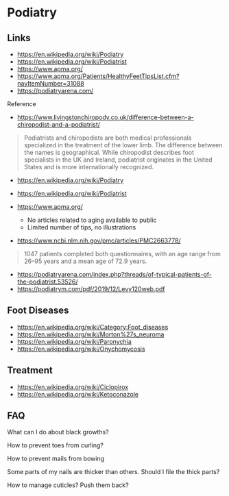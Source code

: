 # Podiatry

## Links

* https://en.wikipedia.org/wiki/Podiatry
* https://en.wikipedia.org/wiki/Podiatrist
* https://www.apma.org/
* https://www.apma.org/Patients/HealthyFeetTipsList.cfm?navItemNumber=31088
* https://podiatryarena.com/

Reference

* https://www.livingstonchiropody.co.uk/difference-between-a-chiropodist-and-a-podiatrist/

> Podiatrists and chiropodists are both medical professionals specialized in the treatment of the lower limb. The difference between the names is geographical. While chiropodist describes foot specialists in the UK and Ireland, podiatrist originates in the United States and is more internationally recognized.

* https://en.wikipedia.org/wiki/Podiatry
* https://en.wikipedia.org/wiki/Podiatrist

* https://www.apma.org/
  * No articles related to aging available to public
  * Limited number of tips, no illustrations

* https://www.ncbi.nlm.nih.gov/pmc/articles/PMC2663778/
> 1047 patients completed both questionnaires, with an age range from 26–95 years and a mean age of 72.9 years.
* https://podiatryarena.com/index.php?threads/of-typical-patients-of-the-podiatrist.53526/
* https://podiatrym.com/pdf/2019/12/Levy120web.pdf

## Foot Diseases

* https://en.wikipedia.org/wiki/Category:Foot_diseases
* https://en.wikipedia.org/wiki/Morton%27s_neuroma
* https://en.wikipedia.org/wiki/Paronychia
* https://en.wikipedia.org/wiki/Onychomycosis

## Treatment

* https://en.wikipedia.org/wiki/Ciclopirox
* https://en.wikipedia.org/wiki/Ketoconazole


## FAQ

What can I do about black growths?

How to prevent toes from curling?

How to prevent mails from bowing

Some parts of my nails are thicker than others. Should I file the thick parts?

How to manage cuticles? Push them back?


